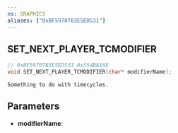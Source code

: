 ```yaml
---
ns: GRAPHICS
aliases: ["0xBF59707B3E5ED531"]
---
```

## SET_NEXT_PLAYER_TCMODIFIER

```c
// 0xBF59707B3E5ED531 0x554BA16E
void SET_NEXT_PLAYER_TCMODIFIER(char* modifierName);
```

```
Something to do with timecycles.  
```

## Parameters
* **modifierName**: 

